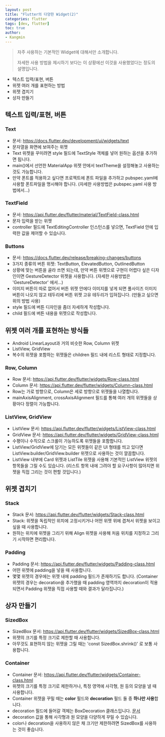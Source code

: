 ```yaml
---
layout: post
title: "Flutter의 다양한 Widget(2)"
categories: flutter
tags: [dev, flutter]
toc: true
author:
- Kangmin
---
```


> 자주 사용하는 기본적인 Widget에 대해서만 소개합니다.
> 
> 자세한 사용 방법을 제시하기 보다는 이 상황에선 이것을 사용했었다는 정도의 설명입니다.

- 텍스트 입력/표현, 버튼
- 위젯 여러 개를 표현하는 방법
- 위젯 겹치기
- 상자 만들기

## 텍스트 입력/표현, 버튼

### Text
- 문서: https://docs.flutter.dev/development/ui/widgets/text
- 문자열을 화면에 보여주는 위젯
- Text 위젯을 꾸미려면 style 필드에 TextStyle 객체를 넣어 원하는 옵션을 추가하면 됩니다.
- main()에서 선언한 MaterialApp 위젯 안에서 textTheme을 설정해놓고 사용하는 것도 가능합니다.
- 만약 폰트를 적용하고 싶다면 프로젝트에 폰트 파일을 추가하고 pubspec.yaml에 사용할 폰트파일을 명시해야 합니다. (자세한 사용방법은 pubspec.yaml 사용 방법에서...)

### TextField
- 문서: https://api.flutter.dev/flutter/material/TextField-class.html
- 문자 입력을 받는 위젯
- controller 필드에 TextEditingController 인스턴스를 넣으면, TextField 안에 입력한 값을 제어할 수 있습니다.

### Buttons
- 문서: https://docs.flutter.dev/release/breaking-changes/buttons
- 3가지 종류의 버튼 위젯: TextButton, ElevatedButton, OutlinedButton
- 상황에 맞는 버튼을 골라 쓰면 되는데, 만약 버튼 위젯으로 구현이 어렵다 싶은 디자인이면 GestureDetector 위젯을 사용합니다. (자세한 사용방법은 'GestureDetector' 에서...)
- 이미지 버튼이 따로 없어서 버튼 위젯 안에다 이미지를 넣게 되면 풀사이즈 이미지 버튼이 나오지 않고 테두리에 버튼 위젯 고유 테두리가 입혀집니다. (만들고 싶으면 위의 방법 사용)
- style 필드에 버튼 디자인을 좀더 자세하게 작성합니다.
- child 필드에 버튼 내용을 위젯으로 작성합니다.

## 위젯 여러 개를 표현하는 방식들
- Android LinearLayout과 거의 비슷한 Row, Column 위젯
- ListView, GridView
- 복수의 위젯을 포함하는 위젯들은 children 필드 내에 리스트 형태로 지정합니다.

### Row, Column
- Row 문서: https://api.flutter.dev/flutter/widgets/Row-class.html
- Column 문서: https://api.flutter.dev/flutter/widgets/Column-class.html
- Row는 가로 방향으로, Column은 세로 방향으로 위젯들을 나열합니다.
- mainAxisAlignment, crossAxisAlignment 필드를 통해 여러 개의 위젯들을 상황마다 정렬이 가능합니다.

### ListView, GridView
- ListView 문서: https://api.flutter.dev/flutter/widgets/ListView-class.html
- GridView 문서: https://api.flutter.dev/flutter/widgets/GridView-class.html
- 수평이나 수직으로 스크롤이 가능하도록 위젯들을 포함합니다.
- ListView/GridView에 담기는 모든 위젯들이 같은 UI 형태를 띄고 있다면 ListView.builder/GridView.builder 위젯으로 사용하는 것이 깔끔합니다.
- ListView 내부에 Card 위젯과 ListTile 위젯을 사용해 기본적인 ListView 위젯의 항목들을 그릴 수도 있습니다. (리스트 항목 내에 그려야 할 요구사항이 많아지면 위젯을 직접 그리는 것이 편할 것입니다.)

## 위젯 겹치기

### Stack
- Stack 문서: https://api.flutter.dev/flutter/widgets/Stack-class.html
- Stack: 위젯을 독립적인 위치에 고정시키거나 어떤 위젯 위에 겹쳐서 위젯을 보이고 싶을 때 사용합니다.
- 원하는 위치에 위젯을 그리기 위해 Align 위젯을 사용해 처음 위치를 지정하고 그리기 시작하면 편리합니다.

### Padding
- Padding 문서: https://api.flutter.dev/flutter/widgets/Padding-class.html
- 어떤 위젯에 padding을 넣을 때 사용합니다.
- 몇몇 위젯의 경우에는 위젯 내에 padding 필드가 존재하기도 합니다.
  (Container 위젯의 경우는 decoration을 추가했을 때 padding 영역까지 decoration이 적용되면서 Padding 위젯을 직접 사용할 때와 결과가 달라집니다.)

## 상자 만들기

### SizedBox
- SizedBox 문서: https://api.flutter.dev/flutter/widgets/SizedBox-class.html
- 위젯의 크기를 특정 크기로 제한할 때 사용합니다.
- 아무것도 표현하지 않는 위젯을 그릴 때는 'const SizedBox.shrink()' 로 보통 사용합니다.

### Container
- Container 문서: https://api.flutter.dev/flutter/widgets/Container-class.html
- 위젯의 크기를 특정 크기로 제한하거나, 특정 영역에 사각형, 원 등의 모양을 낼 때 사용합니다.
- Container 위젯을 꾸밀 때는 **color** 필드와 **decoration** 필드 둘 중 **하나만 사용**합니다.
- decoration 필드에 들어갈 객체는 BoxDecoration 클래스입니다. [문서](https://api.flutter.dev/flutter/painting/BoxDecoration-class.html)
- decoration 값을 통해 사각형과 원 모양을 다양하게 꾸밀 수 있습니다.
- color나 decoration을 사용하지 않은 채 크기만 제한하려면 SizedBox를 사용하는 것이 좋습니다.
